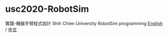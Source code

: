 # usc2020-RobotSim
實踐-機器手臂程式設計
Shih Chien University RobotSim  programming
[English](http://kai1203.nctu.me/en/index) / [中文](http://kai1203.nctu.me/zh-tw/index.md
)

<!--stackedit_data:
eyJoaXN0b3J5IjpbLTE4MTgzNDcxOTRdfQ==
-->
